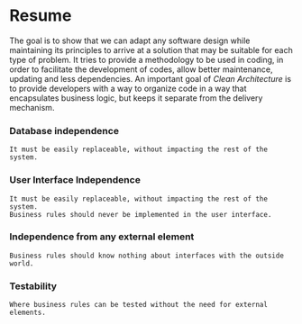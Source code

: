 # Resume 
The goal is to show that we can adapt any software design while maintaining its principles to arrive at a solution that may be suitable for each type of problem.
It tries to provide a methodology to be used in coding, in order to facilitate the development of codes, allow better maintenance, updating and less dependencies.
An important goal of _Clean Architecture_ is to provide developers with a way to organize code in a way that encapsulates business logic, but keeps it separate from the delivery mechanism.


### Database independence
	It must be easily replaceable, without impacting the rest of the system.

### User Interface Independence
	It must be easily replaceable, without impacting the rest of the system.
	Business rules should never be implemented in the user interface.

### Independence from any external element
	Business rules should know nothing about interfaces with the outside world.

### Testability
	Where business rules can be tested without the need for external elements.